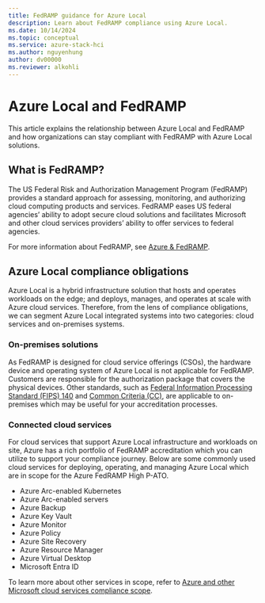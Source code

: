 ```yaml
---
title: FedRAMP guidance for Azure Local
description: Learn about FedRAMP compliance using Azure Local.
ms.date: 10/14/2024
ms.topic: conceptual
ms.service: azure-stack-hci
ms.author: nguyenhung
author: dv00000
ms.reviewer: alkohli
---
```


# Azure Local and FedRAMP

This article explains the relationship between Azure Local and FedRAMP and how organizations can stay compliant with FedRAMP with Azure Local solutions.

## What is FedRAMP?

The US Federal Risk and Authorization Management Program (FedRAMP) provides a standard approach for assessing, monitoring, and authorizing cloud computing products and services. FedRAMP eases US federal agencies’ ability to adopt secure cloud solutions and facilitates Microsoft and other cloud services providers’ ability to offer services to federal agencies.

For more information about FedRAMP, see [Azure & FedRAMP](/azure/compliance/offerings/offering-fedramp).

## Azure Local compliance obligations

Azure Local is a hybrid infrastructure solution that hosts and operates workloads on the edge; and deploys, manages, and operates at scale with Azure cloud services. Therefore, from the lens of compliance obligations, we can segment Azure Local integrated systems into two categories: cloud services and on-premises systems.

### On-premises solutions

As FedRAMP is designed for cloud service offerings (CSOs), the hardware device and operating system of Azure Local is not applicable for FedRAMP. Customers are responsible for the authorization package that covers the physical devices. Other standards, such as  [Federal Information Processing Standard (FIPS) 140](/azure-stack/hci/assurance/azure-stack-security-standards#federal-information-processing-standard-fips-140) and [Common Criteria (CC)](/azure-stack/hci/assurance/azure-stack-security-standards#common-criteria-for-information-technology-security-evaluation-cc), are applicable to on-premises which may be useful for your accreditation processes.

### Connected cloud services

For cloud services that support Azure Local infrastructure and workloads on site, Azure has a rich portfolio of FedRAMP accreditation which you can utilize to support your compliance journey. Below are some commonly used cloud services for deploying, operating, and managing Azure Local which are in scope for the Azure FedRAMP High P-ATO.

- Azure Arc-enabled Kubernetes
- Azure Arc-enabled servers
- Azure Backup
- Azure Key Vault
- Azure Monitor
- Azure Policy
- Azure Site Recovery
- Azure Resource Manager
- Azure Virtual Desktop
- Microsoft Entra ID

To learn more about other services in scope, refer to [Azure and other Microsoft cloud services compliance scope](/azure/azure-government/compliance/azure-services-in-fedramp-auditscope).
